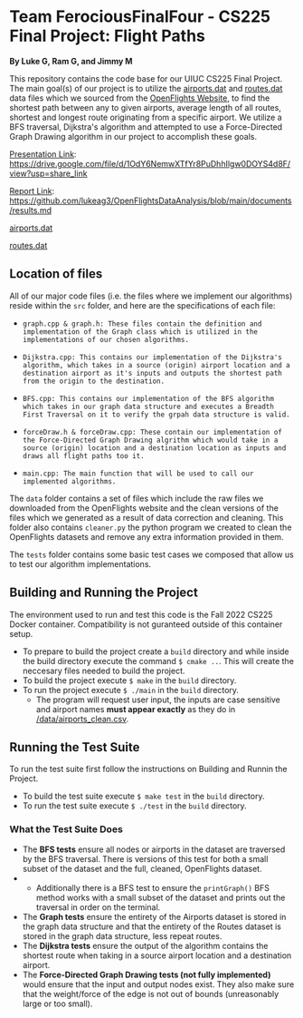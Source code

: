 # Team FerociousFinalFour - CS225 Final Project: Flight Paths
**By Luke G, Ram G, and Jimmy M**

This repository contains the code base for our UIUC CS225 Final Project. The main goal(s) of our project is to utilize the [airports.dat](https://raw.githubusercontent.com/jpatokal/openflights/master/data/airports.dat) and [routes.dat](https://raw.githubusercontent.com/jpatokal/openflights/master/data/routes.dat) data files which we sourced from the [OpenFlights Website](https://openflights.org/data.html), to find the shortest path between any to given airports, average length of all routes, shortest and longest route originating from a specific airport. We utilize a BFS traversal, Dijkstra's algorithm and attempted to use a Force-Directed Graph Drawing algorithm in our project to accomplish these goals.

[Presentation Link](https://drive.google.com/file/d/1OdY6NemwXTfYr8PuDhhIlgw0DOYS4d8F/view?usp=share_link): https://drive.google.com/file/d/1OdY6NemwXTfYr8PuDhhIlgw0DOYS4d8F/view?usp=share_link

[Report Link](https://github.com/lukeag3/OpenFlightsDataAnalysis/blob/main/documents/results.md): https://github.com/lukeag3/OpenFlightsDataAnalysis/blob/main/documents/results.md

[airports.dat](https://raw.githubusercontent.com/jpatokal/openflights/master/data/airports.dat)

[routes.dat](https://raw.githubusercontent.com/jpatokal/openflights/master/data/routes.dat)

## Location of files
All of our major code files (i.e. the files where we implement our algorithms) reside within the ``src`` folder, and here are the specifications of each file:

- ``graph.cpp & graph.h: These files contain the definition and implementation of the Graph class which is utilized in the implementations of our chosen algorithms.``

- ``Dijkstra.cpp: This contains our implementation of the Dijkstra's algorithm, which takes in a source (origin) airport location and a destination airport as it's inputs and outputs the shortest path from the origin to the destination.``

- ``BFS.cpp: This contains our implementation of the BFS algorithm which takes in our graph data structure and executes a Breadth First Traversal on it to verify the grpah data structure is valid.``

- ``forceDraw.h & forceDraw.cpp: These contain our implementation of the Force-Directed Graph Drawing algrithm which would take in a source (origin) location and a destination location as inputs and draws all flight paths too it.``

- ``main.cpp: The main function that will be used to call our implemented algorithms.``

The ``data`` folder contains a set of files which include the raw files we downloaded from the OpenFlights website and the clean versions of the files which we generated as a result of data correction and cleaning. This folder also contains ``cleaner.py`` the python program we created to clean the OpenFlights datasets and remove any extra information provided in them.

The ``tests`` folder contains some basic test cases we composed that allow us to test our algorithm implementations. 

## Building and Running the Project
The environment used to run and test this code is the Fall 2022 CS225 Docker container. Compatibility is not guranteed outside of this container setup.

- To prepare to build the project create a ``build`` directory and while inside the build directory execute the command ``$ cmake ..``. This will create the neccesary files needed to build the project.
- To build the project execute ``$ make`` in the ``build`` directory.
- To run the project execute ``$ ./main`` in the ``build`` directory.
    - The program will request user input, the inputs are case sensitive and airport names __must appear exactly__ as they do in [/data/airports_clean.csv](https://github.com/lukeag3/OpenFlightsDataAnalysis/blob/main/data/airports_clean.csv).

## Running the Test Suite
To run the test suite first follow the instructions on Building and Runnin the Project.

- To build the test suite execute ``$ make test`` in the ``build`` directory.
- To run the test suite execute ``$ ./test`` in the ``build`` directory.

### What the Test Suite Does
- The __BFS tests__ ensure all nodes or airports in the dataset are traversed by the BFS traversal. There is versions of this test for both a small subset of the dataset and the full, cleaned, OpenFlights dataset.
- - Additionally there is a BFS test to ensure the ``printGraph()`` BFS method works with a small subset of the dataset and prints out the traversal in order on the terminal.
- The __Graph tests__ ensure the entirety of the Airports dataset is stored in the graph data structure and that the entirety of the Routes dataset is stored in the graph data structure, less repeat routes.
- The __Dijkstra tests__ ensure the output of the algorithm contains the shortest route when taking in a source airport location and a destination airport.
- The __Force-Directed Graph Drawing tests (not fully implemented)__ would ensure that the input and output nodes exist. They also make sure that the weight/force of the edge is not out of bounds (unreasonably large or too small). 
